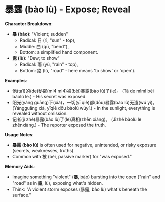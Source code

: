 # **暴露 (bào lù) - Expose; Reveal**

**Character Breakdown**:  
- **暴 (bào)**: "Violent; sudden"
  - Radical: 日 (rì, "sun" - top),
  - Middle: 曲 (qū, "bend"),
  - Bottom: a simplified hand component.  
- **露 (lù)**: "Dew; to show"
  - Radical: 雨 (yǔ, "rain" - top),
  - Bottom: 路 (lù, "road" - here means 'to show' or 'open').

**Examples**:  
- 他(ta1)的(de)秘密(mi4 mi4)被(bèi)暴露(bào lù)了(le)。 (Tā de mìmì bèi bàolù le.) - His secret was exposed.  
- 阳光(yáng guāng)下(xià)，一切(yī qiè)都(dōu)暴露(bào lù)无遗(wú yí)。 (Yángguāng xià, yīqiè dōu bàolù wúyí.) - In the sunlight, everything is revealed without omission.  
- 记者(jì zhě)暴露(bào lù)了(le)真相(zhēn xiàng)。 (Jìzhě bàolù le zhēnxiàng.) - The reporter exposed the truth.

**Usage Notes**:  
- **暴露 (bào lù)** is often used for negative, unintended, or risky exposure (secrets, weaknesses, truths).  
- Common with 被 (bèi, passive marker) for "was exposed."

**Memory Aids**:  
- Imagine something "violent" (**暴**, bào) bursting into the open ("rain" and "road" as in **露**, lù), exposing what's hidden.  
- Think: "A violent storm exposes (暴露, bào lù) what's beneath the surface."